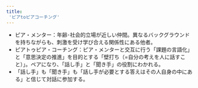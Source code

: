 ```yaml
---
title:
 'ピアtoピアコーチング'
---
```


- ピア・メンター：年齢･社会的立場が近しい仲間。異なるバックグラウンドを持ちながらも、刺激を受け学び合える関係性にある他者。
- ピアトゥピア・コーチング：ピア・メンターと交互に行う「課題の言語化」と「意思決定の推進」を目的とする「壁打ち（=自分の考えを人に話すこと）」。ペアになり、「話し手」と「聞き手」の役割にわかれる。
- 「話し手」も「聞き手」も「話し手が必要とする答えはその人自身の中にある」と信じて対話に参加する。
